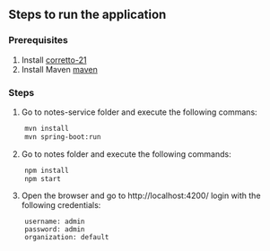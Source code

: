 ## Steps to run the application

### Prerequisites

1. Install [corretto-21](https://docs.aws.amazon.com/corretto/latest/corretto-21-ug/downloads-list.html)
2. Install Maven [maven](https://maven.apache.org/install.html)

### Steps

1. Go to notes-service folder and execute the following commans:
```bash 
    mvn install
    mvn spring-boot:run
```

2. Go to notes folder and execute the following commands:
```bash 
    npm install
    npm start
```
3. Open the browser and go to http://localhost:4200/
login with the following credentials:
```text
    username: admin
    password: admin
    organization: default
```